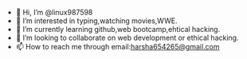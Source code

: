 - 👋 Hi, I’m @linux987598
- 👀 I’m interested in typing,watching movies,WWE.
- 🌱 I’m currently learning github,web bootcamp,ehtical hacking.
- 💞️ I’m looking to collaborate on web development or ethical hacking.
- 📫 How to reach me through email:harsha654265@gmail.com

<!---
linux987598/linux987598 is a ✨ special ✨ repository because its `README.md` (this file) appears on your GitHub profile.
You can click the Preview link to take a look at your changes.
--->
